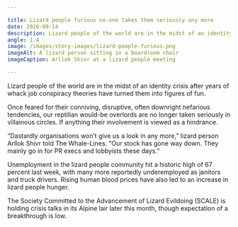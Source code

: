 ```yaml
---

title: Lizard people furious no-one takes them seriously any more
date: 2020-09-14
description: Lizard people of the world are in the midst of an identity crisis after years of whack job conspiracy theories have turned them into figures of fun.
angle: 1.4
image: /images/story-images/lizard-people-furious.png
imageAlt: A lizard person sitting in a boardroom chair
imageCaption: Arllok Shivr at a lizard people meeting

---
```


Lizard people of the world are in the midst of an identity crisis after years of whack job conspiracy theories have turned them into figures of fun.

Once feared for their conniving, disruptive, often downright nefarious tendencies, our reptilian would-be overlords are no longer taken seriously in villainous circles. If anything their involvement is viewed as a hindrance.

“Dastardly organisations won’t give us a look in any more,” lizard person Arllok Shivr told The Whale-Lines. “Our stock has gone way down. They mainly go in for PR execs and lobbyists these days.”

Unemployment in the lizard people community hit a historic high of 67 percent last week, with many more reportedly underemployed as janitors and truck drivers. Rising human blood prices have also led to an increase in lizard people hunger.

The Society Committed to the Advancement of Lizard Evildoing (SCALE) is holding crisis talks in its Alpine lair later this month, though expectation of a breakthrough is low.